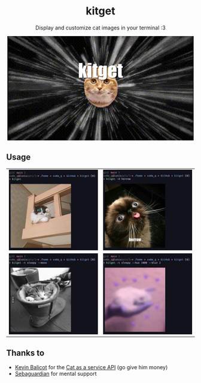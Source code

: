 <div align='center'>

# kitget

Display and customize cat images in your terminal :3

![kitget](./res/kitget.gif)

</div>

## Usage

|                                   |                                   |
|:----------------------------------|:----------------------------------|
| ![preview 0](./res/preview0.webp) | ![preview 1](./res/preview1.webp) |
| ![preview 2](./res/preview2.webp) | ![preview 3](./res/preview3.webp) |

## Thanks to

- [Kevin Balicot](https://buymeacoffee.com/kevinbalicot) for the [Cat as a service API][cataas] (go give him money)
- [Sebaguardian](https://github.com/Sebaguardian) for mental support

[cataas]: https://cataas.com

